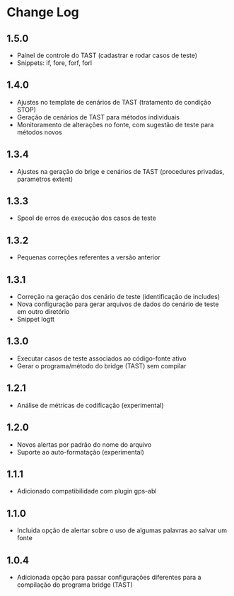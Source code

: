 # Change Log

## 1.5.0
- Painel de controle do TAST (cadastrar e rodar casos de teste)
- Snippets: if, fore, forf, forl

## 1.4.0
- Ajustes no template de cenários de TAST (tratamento de condição STOP)
- Geração de cenários de TAST para métodos individuais
- Monitoramento de alterações no fonte, com sugestão de teste para métodos novos

## 1.3.4
- Ajustes na geração do brige e cenários de TAST (procedures privadas, parametros extent)

## 1.3.3
- Spool de erros de execução dos casos de teste

## 1.3.2
- Pequenas correções referentes a versão anterior

## 1.3.1
- Correção na geração dos cenário de teste (identificação de includes)
- Nova configuração para gerar arquivos de dados do cenário de teste em outro diretório
- Snippet logtt

## 1.3.0
- Executar casos de teste associados ao código-fonte ativo
- Gerar o programa/método do bridge (TAST) sem compilar

## 1.2.1
- Análise de métricas de codificação (experimental)

## 1.2.0
- Novos alertas por padrão do nome do arquivo
- Suporte ao auto-formatação (experimental)

## 1.1.1
- Adicionado compatibilidade com plugin gps-abl

## 1.1.0
- Incluida opção de alertar sobre o uso de algumas palavras ao salvar um fonte

## 1.0.4
- Adicionada opção para passar configurações diferentes para a compilação do programa bridge (TAST)
